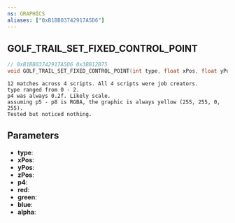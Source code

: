 ```yaml
---
ns: GRAPHICS
aliases: ["0xB1BB03742917A5D6"]
---
```

## GOLF_TRAIL_SET_FIXED_CONTROL_POINT

```c
// 0xB1BB03742917A5D6 0x3BB12B75
void GOLF_TRAIL_SET_FIXED_CONTROL_POINT(int type, float xPos, float yPos, float zPos, float p4, int red, int green, int blue, int alpha);
```

```
12 matches across 4 scripts. All 4 scripts were job creators.
type ranged from 0 - 2.
p4 was always 0.2f. Likely scale.
assuming p5 - p8 is RGBA, the graphic is always yellow (255, 255, 0, 255).
Tested but noticed nothing.
```

## Parameters
* **type**: 
* **xPos**: 
* **yPos**: 
* **zPos**: 
* **p4**: 
* **red**: 
* **green**: 
* **blue**: 
* **alpha**: 

